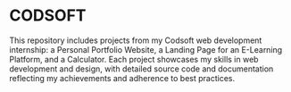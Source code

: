 # CODSOFT
This repository includes projects from my Codsoft web development internship: a Personal Portfolio Website, a Landing Page for an E-Learning Platform, and a Calculator. Each project showcases my skills in web development and design, with detailed source code and documentation reflecting my achievements and adherence to best practices.
